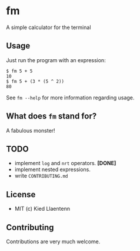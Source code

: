 # fm
A simple calculator for the terminal

## Usage
Just run the program with an expression:
```
$ fm 5 + 5
10
$ fm 5 + (3 * (5 ^ 2))
80
```
See `fm --help` for more information regarding usage.

## What does `fm` stand for?
A fabulous monster!

## TODO
- implement `log` and `nrt` operators. **[DONE]**
- implement nested expressions.
- write `CONTRIBUTING.md`

## License
- MIT (c) Kied Llaentenn

## Contributing
Contributions are very much welcome.
